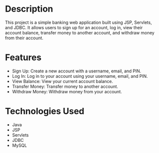# Description
This project is a simple banking web application built using JSP, Servlets, and JDBC. It allows users to sign up for an account, log in, view their account balance, transfer money to another account, and withdraw money from their account.

# Features
- Sign Up: Create a new account with a username, email, and PIN.
- Log In: Log in to your account using your username, email, and PIN.
- View Balance: View your current account balance.
- Transfer Money: Transfer money to another account.
- Withdraw Money: Withdraw money from your account.

# Technologies Used
- Java
- JSP
- Servlets
- JDBC
- MySQL

